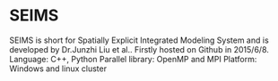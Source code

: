 # SEIMS
SEIMS is short for Spatially Explicit Integrated Modeling System and is developed by Dr.Junzhi Liu et al..
Firstly hosted on Github in 2015/6/8.
Language: C++, Python
Parallel library: OpenMP and MPI
Platform: Windows and linux cluster
